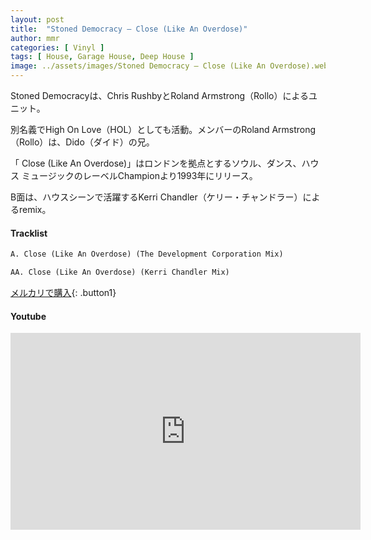 ```yaml
---
layout: post
title:  "Stoned Democracy – Close (Like An Overdose)"
author: mmr
categories: [ Vinyl ]
tags: [ House, Garage House, Deep House ]
image: ../assets/images/Stoned Democracy – Close (Like An Overdose).webp
---
```


Stoned Democracyは、Chris RushbyとRoland Armstrong（Rollo）によるユニット。

別名義でHigh On Love（HOL）としても活動。メンバーのRoland Armstrong（Rollo）は、Dido（ダイド）の兄。

「 Close (Like An Overdose)」はロンドンを拠点とするソウル、ダンス、ハウス ミュージックのレーベルChampionより1993年にリリース。

B面は、ハウスシーンで活躍するKerri Chandler（ケリー・チャンドラー）によるremix。

#### Tracklist
```md
A. Close (Like An Overdose) (The Development Corporation Mix)

AA. Close (Like An Overdose) (Kerri Chandler Mix)
```
[メルカリで購入](https://jp.mercari.com/item/m49050996252?afid=6142608987){: .button1}

#### Youtube
<iframe width="560" height="315" src="https://www.youtube.com/embed/nYeLFSSjEE4?si=7DLR8-xlIocrTIkX" title="YouTube video player" frameborder="0" allow="accelerometer; autoplay; clipboard-write; encrypted-media; gyroscope; picture-in-picture; web-share" referrerpolicy="strict-origin-when-cross-origin" allowfullscreen></iframe>